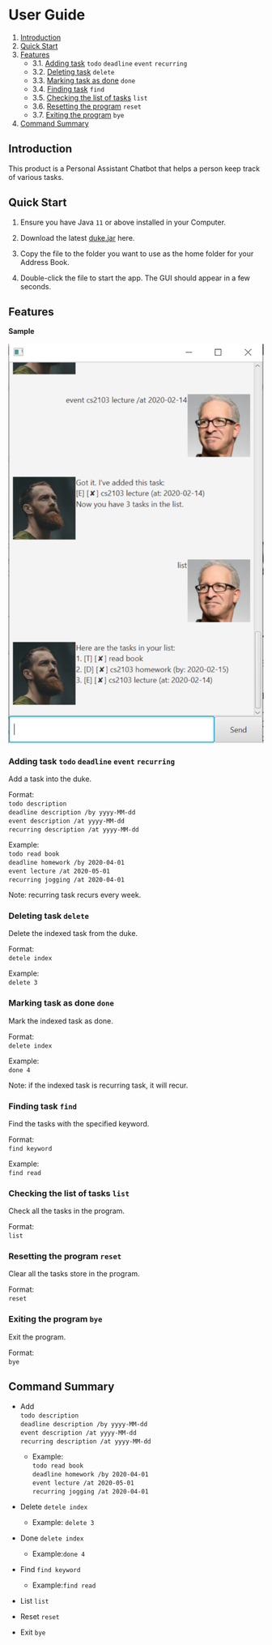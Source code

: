 # User Guide

1. [Introduction](#introduction)
1. [Quick Start](#quick-start)
1. [Features](#features)  
    * 3.1. [Adding task](#adding-task) `todo` `deadline` `event` `recurring` 
    * 3.2. [Deleting task](#deleting-task) `delete`
    * 3.3. [Marking task as done](#marking-task-as-done) `done`
    * 3.4. [Finding task](#finding-task) `find`
    * 3.5. [Checking the list of tasks](#checking-the-list-of-tasks) `list`
    * 3.6. [Resetting the program](#resetting-the-program) `reset`
    * 3.7. [Exiting the program](#exiting-the-program) `bye`
1. [Command Summary](#command-summary)

## <a name="introduction"></a> Introduction
This product is a Personal Assistant Chatbot that helps a person keep track of various tasks.

## <a name="quick-start"></a> Quick Start
1. Ensure you have Java `11` or above installed in your Computer.

1. Download the latest [duke.jar](https://github.com/FangShaoHua94/duke/releases/tag/v0.3) here.

1. Copy the file to the folder you want to use as the home folder for your Address Book.

1. Double-click the file to start the app. The GUI should appear in a few seconds.

## <a name="features"></a> Features

**Sample**  
<br>
<img src="Ui.png">
 
### <a name="adding task"></a> Adding task `todo` `deadline` `event` `recurring`
Add a task into the duke.  

Format:  
`todo description`  
`deadline description /by yyyy-MM-dd`  
`event description /at yyyy-MM-dd`  
`recurring description /at yyyy-MM-dd`

Example:  
`todo read book`    
`deadline homework /by 2020-04-01`  
`event lecture /at 2020-05-01`  
`recurring jogging /at 2020-04-01`

Note: recurring task recurs every week.

### <a name="deleting-task"></a> Deleting task `delete`
Delete the indexed task from the duke. 

Format:  
`detele index`

Example:  
`delete 3`

### <a name="marking-task-as-done"></a> Marking task as done `done`
Mark the indexed task as done.  

Format:  
`delete index`

Example:  
`done 4`

Note: if the indexed task is recurring task, it will recur.

### <a name="finding-task"></a> Finding task `find`
Find the tasks with the specified keyword.  

Format:  
`find keyword`  

Example:  
`find read`

### <a name="checking-the-list-of-tasks"></a> Checking the list of tasks `list`
Check all the tasks in the program.  

Format:  
`list`  

### <a name="resetting-the-program"></a>Resetting the program `reset`
Clear all the tasks store in the program.

Format:  
`reset`

### <a name="exiting-the-program"></a> Exiting the program `bye`
Exit the program.

Format:  
`bye`

## <a name="command-summary"></a> Command Summary
* Add   
`todo description`  
`deadline description /by yyyy-MM-dd`  
`event description /at yyyy-MM-dd`  
`recurring description /at yyyy-MM-dd`  
  * Example:  
    `todo read book`    
    `deadline homework /by 2020-04-01`  
    `event lecture /at 2020-05-01`  
    `recurring jogging /at 2020-04-01`  
    
* Delete `detele index`
    * Example: `delete 3`

* Done `delete index`
    * Example:`done 4`

* Find `find keyword`  
    * Example:`find read`

* List `list`  

* Reset `reset`

* Exit `bye` 


